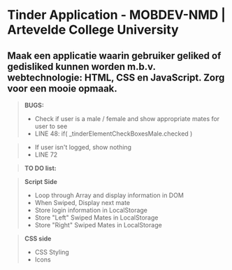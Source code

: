 Tinder Application - MOBDEV-NMD | Artevelde College University
===================

Maak een applicatie waarin gebruiker geliked of gedisliked kunnen worden m.b.v. webtechnologie: HTML, CSS en JavaScript. Zorg voor een mooie opmaak.
----------

> **BUGS:**
> - Check if user is a male / female and show appropriate mates for user to see
> - LINE 48: if( _tinderElementCheckBoxesMale.checked )

> - If user isn't logged, show nothing
> - LINE 72

> **TO DO list:**

> **Script Side**
> - Loop through Array and display information in DOM
> - When Swiped, Display next mate
> - Store login information in LocalStorage
> - Store "Left" Swiped Mates in LocalStorage
> - Store "Right" Swiped Mates in LocalStorage

> **CSS side**
> - CSS Styling
> - Icons

